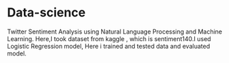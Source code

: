 # Data-science
Twitter Sentiment Analysis using Natural Language Processing and Machine Learning. Here,I took dataset from kaggle , which is sentiment140.I used Logistic Regression model, Here i trained and tested data and evaluated model.
